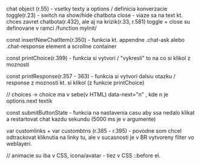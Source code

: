 chat object (r.55) - vsetky texty a options / definicia konverzacie
toggle(r.23) - switch na show/hide chatbota
close - viaze sa na text kt. chces zavret chatbota(r.432), ale aj na krizik(r.33, r.581)
toggle + close su definovane v ramci /function myInit/



const insertNewChatItem(r.350) - funkcia kt. appendne .chat-ask alebo .chat-response element a scrollne container

const printChoice(r.399) - funkcia si vytvori / "vykresli" to na co si klikol z moznosti

const printResponse(r.357 - 363) - funkcia si vytvori dalsiu otazku / response z moznosti kt. si klikol (z funkcie printChoice)

// choices -> choice ma v sebe(v HTML) data-next="n" , kde n je options.next textik




const submitButtonState - funkcia na nastavenia casu aby ssa nedalo klikat a restartovat chat kazdu sekundu (5000 ms je v argumente)

var customlinks + var custombtns (r.385 - r.395) - povodne som chcel odtrackovat kliknutia na linky tu, ale v sucasnosti je v BR vytvoreny filter vo weblayeri.

// animacie su iba v CSS, icona/avatar - tiez v CSS ::before el.
